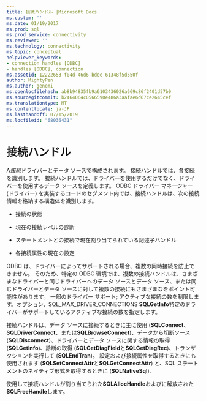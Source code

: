 ```yaml
---
title: 接続ハンドル |Microsoft Docs
ms.custom: ''
ms.date: 01/19/2017
ms.prod: sql
ms.prod_service: connectivity
ms.reviewer: ''
ms.technology: connectivity
ms.topic: conceptual
helpviewer_keywords:
- connection handles [ODBC]
- handles [ODBC], connection
ms.assetid: 12222653-f04d-46d6-bdee-61348f5d550f
author: MightyPen
ms.author: genemi
ms.openlocfilehash: ab8b94835fb9a6103436026a669c86f2401d57b0
ms.sourcegitcommit: b2464064c0566590e486a3aafae6d67ce2645cef
ms.translationtype: MT
ms.contentlocale: ja-JP
ms.lasthandoff: 07/15/2019
ms.locfileid: "68036431"
---
```

# <a name="connection-handles"></a>接続ハンドル
A*接続*ドライバーとデータ ソースで構成されます。 接続ハンドルでは、各接続を識別します。 接続ハンドルでは、ドライバーを使用するだけでなく、ドライバーを使用するデータ ソースを定義します。 ODBC ドライバー マネージャー (ドライバー) を実装するコードのセグメント内では、接続ハンドルは、次の接続情報を格納する構造体を識別します。  
  
-   接続の状態  
  
-   現在の接続レベルの診断  
  
-   ステートメントとの接続で現在割り当てられている記述子ハンドル  
  
-   各接続属性の現在の設定  
  
 ODBC は、ドライバーによってサポートされる場合、複数の同時接続を防止できません。 そのため、特定の ODBC 環境では、複数の接続ハンドルは、さまざまなドライバーと同じドライバーへのデータ ソースとデータ ソース、または同じドライバーとデータ ソースに対して複数の接続にもさまざまなをポイント可能性があります。 一部のドライバー サポート; アクティブな接続の数を制限します。オプション、SQL_MAX_DRIVER_CONNECTIONS **SQLGetInfo**特定のドライバーがサポートしているアクティブな接続の数を指定します。  
  
 接続ハンドルは、データ ソースに接続するときに主に使用 (**SQLConnect**、 **SQLDriverConnect**、または**SQLBrowseConnect**)、データから切断ソース (**SQLDisconnect**)、ドライバーとデータ ソースに関する情報の取得 (**SQLGetInfo**)、診断の取得 (**SQLGetDiagField**と**SQLGetDiagRec**)、トランザクションを実行して (**SQLEndTran**)。 設定および接続属性を取得するときにも使用されます (**SQLSetConnectAttr**と**SQLGetConnectAttr**) と、SQL ステートメントのネイティブ形式を取得するときに (**SQLNativeSql**).  
  
 使用して接続ハンドルが割り当てられた**SQLAllocHandle**およびに解放された**SQLFreeHandle**します。
